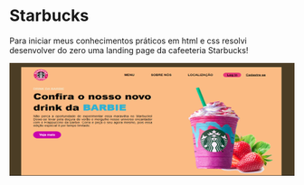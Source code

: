 # Starbucks
Para iniciar meus conhecimentos práticos em html e css resolvi desenvolver do zero uma landing page da cafeeteria Starbucks!

  <img align="center" alt="Js" height="200" width="800" src="https://github.com/zabelliinha/Starbucks/blob/main/landingpage.png?raw=true">
